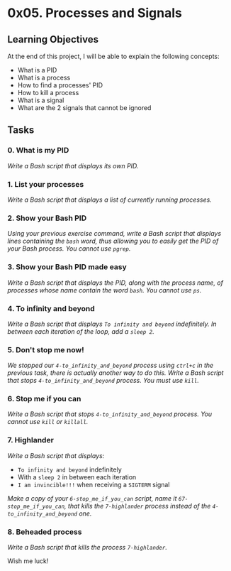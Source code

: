 # 0x05. Processes and Signals

## Learning Objectives
At the end of this project, I will be able to explain the following concepts:
- What is a PID
- What is a process
- How to find a processes' PID
- How to kill a process
- What is a signal
- What are the 2 signals that cannot be ignored

## Tasks

### 0. What is my PID
*Write a Bash script that displays its own PID.*

### 1. List your processes
*Write a Bash script that displays a list of currently running processes.*

### 2. Show your Bash PID
*Using your previous exercise command, write a Bash script that displays lines containing the `bash` word, thus allowing you to easily get the PID of your Bash process. You cannot use `pgrep`.*

### 3. Show your Bash PID made easy
*Write a Bash script that displays the PID, along with the process name, of processes whose name contain the word `bash`. You cannot use `ps`.*

### 4. To infinity and beyond
*Write a Bash script that displays `To infinity and beyond` indefinitely. In between each iteration of the loop, add a `sleep 2`.*

### 5. Don't stop me now!
*We stopped our `4-to_infinity_and_beyond` process using `ctrl+c` in the previous task, there is actually another way to do this. Write a Bash script that stops `4-to_infinity_and_beyond` process. You must use `kill`.*

### 6. Stop me if you can
*Write a Bash script that stops `4-to_infinity_and_beyond` process. You cannot use `kill` or `killall`.*

### 7. Highlander
*Write a Bash script that displays:*
- `To infinity and beyond` indefinitely
- With a `sleep 2` in between each iteration
- `I am invincible!!!` when receiving a `SIGTERM` signal

*Make a copy of your `6-stop_me_if_you_can` script, name it `67-stop_me_if_you_can`, that kills the `7-highlander` process instead of the `4-to_infinity_and_beyond` one.*

### 8. Beheaded process
*Write a Bash script that kills the process `7-highlander`.*

Wish me luck!
